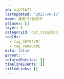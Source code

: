 ```yaml
---
id: njb71b7f
lastUpdated: '2025-06-13'
name: 夏禹书/仓颉书
aliases: []
layer: 6
categoryId: cat_1YBqIhJq
tagIds:
  - tag_5EYO4zNf
  - tag_VAOxUoOE
nsfw: false
parent: ''
relatedEntries: []
timelineEvents: []
titledLinks: []
---
```


